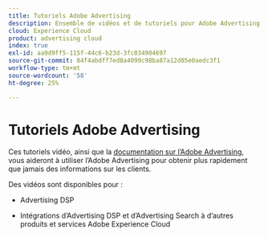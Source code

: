 ```yaml
---
title: Tutoriels Adobe Advertising
description: Ensemble de vidéos et de tutoriels pour Adobe Advertising.
cloud: Experience Cloud
product: advertising cloud
index: true
exl-id: aa9d9ff5-115f-44c6-b23d-3fc034904697
source-git-commit: 84f4abdff7ed8a4099c98ba87a12d05e0aedc3f1
workflow-type: tm+mt
source-wordcount: '58'
ht-degree: 25%

---
```


# Tutoriels Adobe Advertising

Ces tutoriels vidéo, ainsi que la [documentation sur l’Adobe Advertising](https://experienceleague.adobe.com/docs/advertising-cloud.html), vous aideront à utiliser l’Adobe Advertising pour obtenir plus rapidement que jamais des informations sur les clients.

Des vidéos sont disponibles pour :

* Advertising DSP

* Intégrations d’Advertising DSP et d’Advertising Search à d’autres produits et services Adobe Experience Cloud

<!--
See other -learn tutorials landing pages to get ideas for additional content
-->
